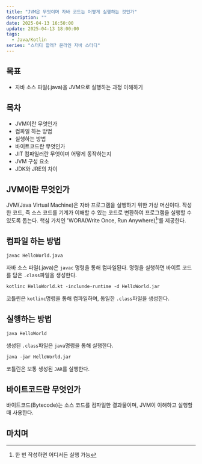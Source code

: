 ```yaml
---
title: "JVM은 무엇이며 자바 코드는 어떻게 실행하는 것인가"
description: ""
date: 2025-04-13 16:50:00
update: 2025-04-13 18:00:00
tags:
  - Java/Kotlin
series: "스터디 할래? 온라인 자바 스터디"
---
```


## 목표

- 자바 소스 파일(.java)을 JVM으로 실행하는 과정 이해하기

## 목차

- JVM이란 무엇인가
- 컴파일 하는 방법
- 실행하는 방법
- 바이트코드란 무엇인가
- JIT 컴파일러란 무엇이며 어떻게 동작하는지
- JVM 구성 요소
- JDK와 JRE의 차이

## JVM이란 무엇인가

JVM(Java Virtual Machine)은 자바 프로그램을 실행하기 위한 가상 머신이다. 작성한 코드, 즉 소스 코드를 기계가
이해할 수 있는 코드로 변환하여 프로그램을 실행할 수 있도록 돕는다. 핵심 가치인 'WORA(Write Once, Run Anywhere)[^1]'를 제공한다.

## 컴파일 하는 방법

```shell 
javac HelloWorld.java 
``` 

자바 소스 파일(.java)은 `javac` 명령을 통해 컴파일된다. 명령을 실행하면 바이트 코드를 담은 `.class`파일을 생성한다.

```shell 
kotlinc HelloWorld.kt -inclunde-runtime -d HelloWorld.jar 
``` 

코틀린은 `kotlinc`명령을 통해 컴파일하며, 동일한 `.class`파일을 생성한다.

## 실행하는 방법

```shell
java HelloWorld
```

생성된 `.class`파일은 `java`명령을 통해 실행한다.

```shell
java -jar HelloWorld.jar
```

코틀린은 보통 생성된 `JAR`를 실행한다. 

## 바이트코드란 무엇인가

바이트코드(Bytecode)는 소스 코드를 컴파일한 결과물이며, JVM이 이해하고 실행할 때 사용한다.

## 마치며 

[^1]: 한 번 작성하면 어디서든 실행 가능